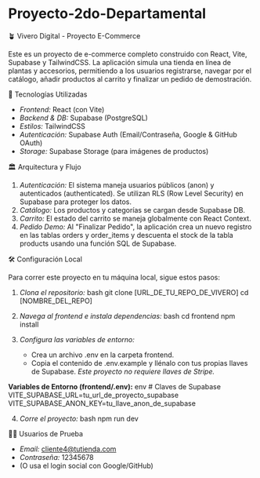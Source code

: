 # Proyecto-2do-Departamental
🪴 Vivero Digital - Proyecto E-Commerce

Este es un proyecto de e-commerce completo construido con React, Vite, Supabase y TailwindCSS. La aplicación simula una tienda en línea de plantas y accesorios, permitiendo a los usuarios registrarse, navegar por el catálogo, añadir productos al carrito y finalizar un pedido de demostración.

 🚀 Tecnologías Utilizadas

* *Frontend:* React (con Vite)
* *Backend & DB:* Supabase (PostgreSQL)
* *Estilos:* TailwindCSS
* *Autenticación:* Supabase Auth (Email/Contraseña, Google & GitHub OAuth)
* *Storage:* Supabase Storage (para imágenes de productos)

 🏛 Arquitectura y Flujo

1.  *Autenticación:* El sistema maneja usuarios públicos (anon) y autenticados (authenticated). Se utilizan RLS (Row Level Security) en Supabase para proteger los datos.
2.  *Catálogo:* Los productos y categorías se cargan desde Supabase DB.
3.  *Carrito:* El estado del carrito se maneja globalmente con React Context.
4.  *Pedido Demo:* Al "Finalizar Pedido", la aplicación crea un nuevo registro en las tablas orders y order_items y descuenta el stock de la tabla products usando una función SQL de Supabase.

🛠 Configuración Local

Para correr este proyecto en tu máquina local, sigue estos pasos:

1.  *Clona el repositorio:*
    bash
    git clone [URL_DE_TU_REPO_DE_VIVERO]
    cd [NOMBRE_DEL_REPO]
    

2.  *Navega al frontend e instala dependencias:*
    bash
    cd frontend
    npm install
    

3.  *Configura las variables de entorno:*
    * Crea un archivo .env en la carpeta frontend.
    * Copia el contenido de .env.example y llénalo con tus propias llaves de Supabase. *Este proyecto no requiere llaves de Stripe.*

 **Variables de Entorno (frontend/.env):**
    env
    # Claves de Supabase
    VITE_SUPABASE_URL=tu_url_de_proyecto_supabase
    VITE_SUPABASE_ANON_KEY=tu_llave_anon_de_supabase
    

4.  *Corre el proyecto:*
    bash
    npm run dev
    

👨‍💻 Usuarios de Prueba

* *Email:* cliente4@tutienda.com
* *Contraseña:* 12345678
* (O usa el login social con Google/GitHub)
